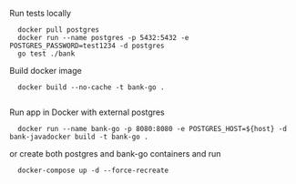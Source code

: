
Run tests locally
```
  docker pull postgres
  docker run --name postgres -p 5432:5432 -e POSTGRES_PASSWORD=test1234 -d postgres
  go test ./bank
```
Build docker image
```
  docker build --no-cache -t bank-go .
  
```
Run app in Docker
with external postgres
```
  docker run --name bank-go -p 8080:8080 -e POSTGRES_HOST=${host} -d bank-javadocker build -t bank-go .
```
  or create both postgres and bank-go containers and run 
```
  docker-compose up -d --force-recreate
```


